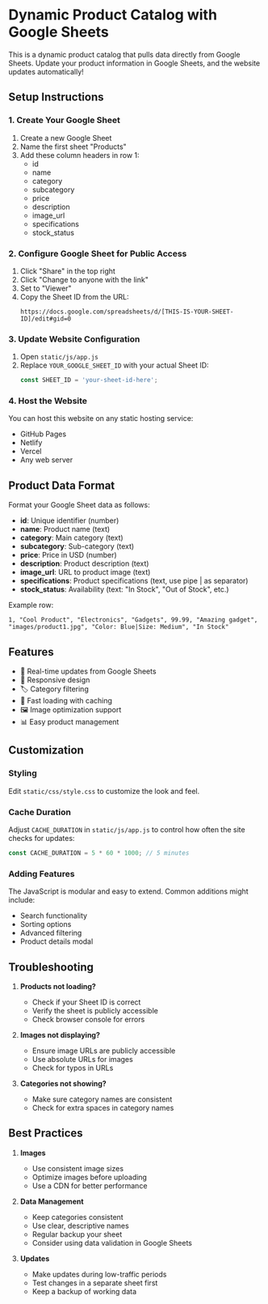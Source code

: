 # Dynamic Product Catalog with Google Sheets

This is a dynamic product catalog that pulls data directly from Google Sheets. Update your product information in Google Sheets, and the website updates automatically!

## Setup Instructions

### 1. Create Your Google Sheet

1. Create a new Google Sheet
2. Name the first sheet "Products"
3. Add these column headers in row 1:
   - id
   - name
   - category
   - subcategory
   - price
   - description
   - image_url
   - specifications
   - stock_status

### 2. Configure Google Sheet for Public Access

1. Click "Share" in the top right
2. Click "Change to anyone with the link"
3. Set to "Viewer"
4. Copy the Sheet ID from the URL:
   ```
   https://docs.google.com/spreadsheets/d/[THIS-IS-YOUR-SHEET-ID]/edit#gid=0
   ```

### 3. Update Website Configuration

1. Open `static/js/app.js`
2. Replace `YOUR_GOOGLE_SHEET_ID` with your actual Sheet ID:
   ```javascript
   const SHEET_ID = 'your-sheet-id-here';
   ```

### 4. Host the Website

You can host this website on any static hosting service:
- GitHub Pages
- Netlify
- Vercel
- Any web server

## Product Data Format

Format your Google Sheet data as follows:

- **id**: Unique identifier (number)
- **name**: Product name (text)
- **category**: Main category (text)
- **subcategory**: Sub-category (text)
- **price**: Price in USD (number)
- **description**: Product description (text)
- **image_url**: URL to product image (text)
- **specifications**: Product specifications (text, use pipe | as separator)
- **stock_status**: Availability (text: "In Stock", "Out of Stock", etc.)

Example row:
```
1, "Cool Product", "Electronics", "Gadgets", 99.99, "Amazing gadget", "images/product1.jpg", "Color: Blue|Size: Medium", "In Stock"
```

## Features

- 🔄 Real-time updates from Google Sheets
- 📱 Responsive design
- 🏷️ Category filtering
- 🚀 Fast loading with caching
- 🖼️ Image optimization support
- 📊 Easy product management

## Customization

### Styling
Edit `static/css/style.css` to customize the look and feel.

### Cache Duration
Adjust `CACHE_DURATION` in `static/js/app.js` to control how often the site checks for updates:
```javascript
const CACHE_DURATION = 5 * 60 * 1000; // 5 minutes
```

### Adding Features
The JavaScript is modular and easy to extend. Common additions might include:
- Search functionality
- Sorting options
- Advanced filtering
- Product details modal

## Troubleshooting

1. **Products not loading?**
   - Check if your Sheet ID is correct
   - Verify the sheet is publicly accessible
   - Check browser console for errors

2. **Images not displaying?**
   - Ensure image URLs are publicly accessible
   - Use absolute URLs for images
   - Check for typos in URLs

3. **Categories not showing?**
   - Make sure category names are consistent
   - Check for extra spaces in category names

## Best Practices

1. **Images**
   - Use consistent image sizes
   - Optimize images before uploading
   - Use a CDN for better performance

2. **Data Management**
   - Keep categories consistent
   - Use clear, descriptive names
   - Regular backup your sheet
   - Consider using data validation in Google Sheets

3. **Updates**
   - Make updates during low-traffic periods
   - Test changes in a separate sheet first
   - Keep a backup of working data